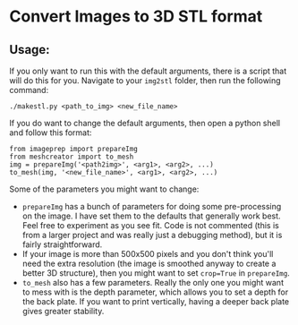 # Convert Images to 3D STL format

## Usage:

If you only want to run this with the default arguments, there is a script that will do this for you. Navigate to your `img2stl` folder, then run the following command:

	./makestl.py <path_to_img> <new_file_name>

If you do want to change the default arguments, then open a python shell and follow this format:

	from imageprep import prepareImg
	from meshcreator import to_mesh
	img = prepareImg('<path2img>', <arg1>, <arg2>, ...)
	to_mesh(img, '<new_file_name>', <arg1>, <arg2>, ...)

Some of the parameters you might want to change:
* `prepareImg` has a bunch of parameters for doing some pre-processing on the image. I have set them to the defaults that generally work best. Feel free to experiment as you see fit. Code is not commented (this is from a larger project and was really just a debugging method), but it is fairly straightforward.
* If your image is more than 500x500 pixels and you don't think you'll need the extra resolution (the image is smoothed anyway to create a better 3D structure), then you might want to set `crop=True` in `prepareImg`.
* `to_mesh` also has a few parameters. Really the only one you might want to mess with is the depth parameter, which allows you to set a depth for the back plate. If you want to print vertically, having a deeper back plate gives greater stability.